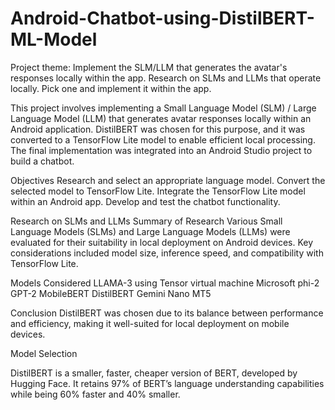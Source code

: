 # Android-Chatbot-using-DistilBERT-ML-Model
Project theme: Implement the SLM/LLM that generates the avatar's responses locally within the app. Research on SLMs and LLMs that operate locally. Pick one and implement it within the app.

 This project involves implementing a Small Language Model (SLM) / Large Language Model LLM that generates avatar responses locally within an Android application. DistilBERT was chosen for this purpose, and it was converted to a TensorFlow Lite model to enable efficient local processing. The final implementation was integrated into an Android Studio project to build a chatbot.

  Objectives
 Research and select an appropriate language model. Convert the selected model to TensorFlow Lite. Integrate the TensorFlow Lite model within an Android app. Develop and test the chatbot functionality.

Research on SLMs and LLMs
 Summary of Research Various Small Language Models (SLMs) and Large Language Models (LLMs) were evaluated for their suitability in local deployment on Android devices. Key 
considerations included model size, inference speed, and compatibility with TensorFlow Lite.

 Models Considered
 LLAMA-3 using Tensor virtual machine
 Microsoft phi-2
 GPT-2
 MobileBERT
 DistilBERT
 Gemini Nano
 MT5
 
 Conclusion
 DistilBERT was chosen due to its balance between performance and efficiency, making it well-suited for local deployment on mobile devices.
 
Model Selection

 DistilBERT is a smaller, faster, cheaper version of BERT, developed by Hugging Face. It retains 97% of BERTʼs language understanding capabilities while being 60% faster and 40% smaller.
